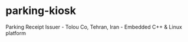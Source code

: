 # parking-kiosk
Parking Receipt Issuer - Tolou Co, Tehran, Iran - Embedded C++ &amp; Linux platform
